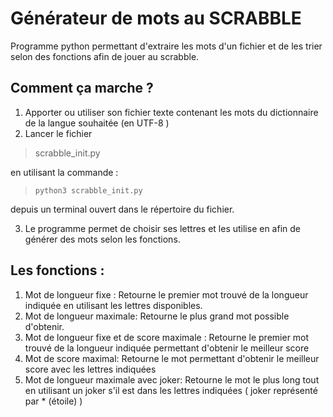 
# Générateur de mots au SCRABBLE

Programme python permettant d'extraire les mots d'un fichier et de les trier selon des fonctions afin de jouer au scrabble.

## Comment ça marche ?
1) Apporter ou utiliser son fichier texte contenant les mots du dictionnaire de la langue souhaitée (en UTF-8 )
2) Lancer le fichier 

> scrabble_init.py

 en utilisant la commande :
 

> `python3 scrabble_init.py`

 depuis un terminal ouvert dans le répertoire du fichier.
 
3) Le programme permet de choisir ses lettres et les utilise en afin de générer des mots selon les fonctions.

## Les fonctions :
1) Mot de longueur fixe :
Retourne le premier mot trouvé de la longueur indiquée en utilisant les lettres disponibles.
2) Mot de longueur maximale:
Retourne le plus grand mot possible d'obtenir.
3) Mot de longueur fixe et de score maximale : 
Retourne le premier mot trouvé de la longueur indiquée permettant d'obtenir le meilleur score
4) Mot de score maximal:
Retourne le mot permettant d'obtenir le meilleur score avec les lettres indiquées
5) Mot de longueur maximale avec joker:
Retourne le mot le plus long tout en utilisant un joker s'il est dans les lettres indiquées ( joker représenté par * (étoile) )


